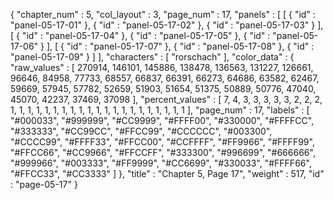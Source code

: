 {
  "chapter_num" : 5,
  "col_layout" : 3,
  "page_num" : 17,
  "panels" : [
    [
      {
        "id" : "panel-05-17-01"
      },
      {
        "id" : "panel-05-17-02"
      },
      {
        "id" : "panel-05-17-03"
      }
    ],
    [
      {
        "id" : "panel-05-17-04"
      },
      {
        "id" : "panel-05-17-05"
      },
      {
        "id" : "panel-05-17-06"
      }
    ],
    [
      {
        "id" : "panel-05-17-07"
      },
      {
        "id" : "panel-05-17-08"
      },
      {
        "id" : "panel-05-17-09"
      }
    ]
  ],
  "characters" : [
    "rorschach"
  ],
  "color_data" : {
    "raw_values" : [
      270914,
      146101,
      145886,
      138478,
      136563,
      131227,
      126661,
      96646,
      84958,
      77733,
      68557,
      66837,
      66391,
      66273,
      64686,
      63582,
      62467,
      59669,
      57945,
      57782,
      52659,
      51903,
      51654,
      51375,
      50889,
      50776,
      47040,
      45070,
      42237,
      37469,
      37098
    ],
    "percent_values" : [
      7,
      4,
      3,
      3,
      3,
      3,
      3,
      2,
      2,
      2,
      1,
      1,
      1,
      1,
      1,
      1,
      1,
      1,
      1,
      1,
      1,
      1,
      1,
      1,
      1,
      1,
      1,
      1,
      1,
      1,
      1
    ],
    "page_num" : 17,
    "labels" : [
      "#000033",
      "#999999",
      "#CC9999",
      "#FFFF00",
      "#330000",
      "#FFFFCC",
      "#333333",
      "#CC99CC",
      "#FFCC99",
      "#CCCCCC",
      "#003300",
      "#CCCC99",
      "#FFFF33",
      "#FFCC00",
      "#CCFFFF",
      "#FF9966",
      "#FFFF99",
      "#FFCC66",
      "#CC9966",
      "#FFCCFF",
      "#333300",
      "#996699",
      "#666666",
      "#999966",
      "#003333",
      "#FF9999",
      "#CC6699",
      "#330033",
      "#FFFF66",
      "#FFCC33",
      "#CC3333"
    ]
  },
  "title" : "Chapter 5, Page 17",
  "weight" : 517,
  "id" : "page-05-17"
}
